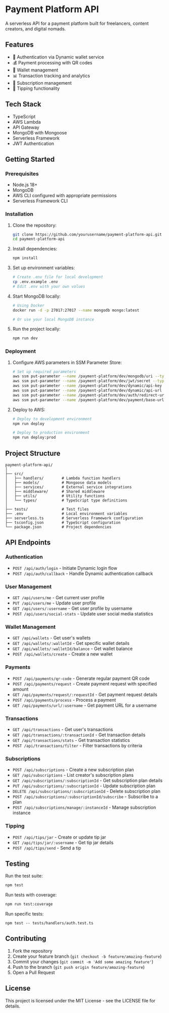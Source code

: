 # Payment Platform API

A serverless API for a payment platform built for freelancers, content creators, and digital nomads.

## Features

- 🔐 Authentication via Dynamic wallet service
- 💰 Payment processing with QR codes
- 👛 Wallet management
- 📊 Transaction tracking and analytics
- 🔄 Subscription management
- 💸 Tipping functionality

## Tech Stack

- TypeScript
- AWS Lambda
- API Gateway
- MongoDB with Mongoose
- Serverless Framework
- JWT Authentication

## Getting Started

### Prerequisites

- Node.js 18+
- MongoDB
- AWS CLI configured with appropriate permissions
- Serverless Framework CLI

### Installation

1. Clone the repository:
   ```bash
   git clone https://github.com/yourusername/payment-platform-api.git
   cd payment-platform-api
   ```

2. Install dependencies:
   ```bash
   npm install
   ```

3. Set up environment variables:
   ```bash
   # Create .env file for local development
   cp .env.example .env
   # Edit .env with your own values
   ```

4. Start MongoDB locally:
   ```bash
   # Using Docker
   docker run -d -p 27017:27017 --name mongodb mongo:latest 
   
   # Or use your local MongoDB instance
   ```

5. Run the project locally:
   ```bash
   npm run dev
   ```

### Deployment

1. Configure AWS parameters in SSM Parameter Store:
   ```bash
   # Set up required parameters
   aws ssm put-parameter --name /payment-platform/dev/mongodb/uri --type SecureString --value "your-mongodb-connection-string"
   aws ssm put-parameter --name /payment-platform/dev/jwt/secret --type SecureString --value "your-jwt-secret"
   aws ssm put-parameter --name /payment-platform/dev/dynamic/api-key --type SecureString --value "your-dynamic-api-key"
   aws ssm put-parameter --name /payment-platform/dev/dynamic/api-url --type String --value "https://api.dynamic.xyz"
   aws ssm put-parameter --name /payment-platform/dev/auth/redirect-url --type String --value "https://app.payment-platform.com/auth/callback"
   aws ssm put-parameter --name /payment-platform/dev/payment/base-url --type String --value "https://app.payment-platform.com"
   ```

2. Deploy to AWS:
   ```bash
   # Deploy to development environment
   npm run deploy
   
   # Deploy to production environment
   npm run deploy:prod
   ```

## Project Structure

```
payment-platform-api/
│
├── src/
│   ├── handlers/        # Lambda function handlers
│   ├── models/          # Mongoose data models
│   ├── services/        # External service integrations
│   ├── middleware/      # Shared middleware
│   ├── utils/           # Utility functions
│   └── types/           # TypeScript type definitions
│
├── tests/               # Test files
├── .env                 # Local environment variables
├── serverless.ts        # Serverless Framework configuration
├── tsconfig.json        # TypeScript configuration
└── package.json         # Project dependencies
```

## API Endpoints

### Authentication

- `POST /api/auth/login` - Initiate Dynamic login flow
- `POST /api/auth/callback` - Handle Dynamic authentication callback

### User Management

- `GET /api/users/me` - Get current user profile
- `PUT /api/users/me` - Update user profile
- `GET /api/users/:username` - Get user profile by username
- `POST /api/users/social-stats` - Update user social media statistics

### Wallet Management

- `GET /api/wallets` - Get user's wallets
- `GET /api/wallets/:walletId` - Get specific wallet details
- `GET /api/wallets/:walletId/balance` - Get wallet balance
- `POST /api/wallets/create` - Create a new wallet

### Payments

- `POST /api/payments/qr-code` - Generate regular payment QR code
- `POST /api/payments/request` - Create payment request with specified amount
- `GET /api/payments/request/:requestId` - Get payment request details
- `POST /api/payments/process` - Process a payment
- `GET /api/payments/url/:username` - Get payment URL for a username

### Transactions

- `GET /api/transactions` - Get user's transactions
- `GET /api/transactions/:transactionId` - Get transaction details
- `GET /api/transactions/stats` - Get transaction statistics
- `POST /api/transactions/filter` - Filter transactions by criteria

### Subscriptions

- `POST /api/subscriptions` - Create a new subscription plan
- `GET /api/subscriptions` - List creator's subscription plans
- `GET /api/subscriptions/:subscriptionId` - Get subscription plan details
- `PUT /api/subscriptions/:subscriptionId` - Update subscription plan
- `DELETE /api/subscriptions/:subscriptionId` - Delete subscription plan
- `POST /api/subscriptions/:subscriptionId/subscribe` - Subscribe to a plan
- `POST /api/subscriptions/manage/:instanceId` - Manage subscription instance

### Tipping

- `POST /api/tips/jar` - Create or update tip jar
- `GET /api/tips/jar/:username` - Get tip jar details
- `POST /api/tips/send` - Send a tip

## Testing

Run the test suite:

```bash
npm test
```

Run tests with coverage:

```bash
npm run test:coverage
```

Run specific tests:
```
npm test -- tests/handlers/auth.test.ts
``` 

## Contributing

1. Fork the repository
2. Create your feature branch (`git checkout -b feature/amazing-feature`)
3. Commit your changes (`git commit -m 'Add some amazing feature'`)
4. Push to the branch (`git push origin feature/amazing-feature`)
5. Open a Pull Request

## License

This project is licensed under the MIT License - see the LICENSE file for details.